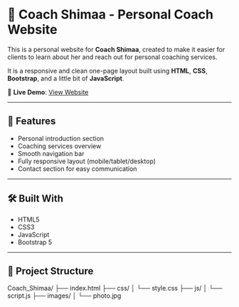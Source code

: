# 👟 Coach Shimaa - Personal Coach Website

This is a personal website for **Coach Shimaa**, created to make it easier for clients to learn about her and reach out for personal coaching services.

It is a responsive and clean one-page layout built using **HTML**, **CSS**, **Bootstrap**, and a little bit of **JavaScript**.

🔗 **Live Demo**: [View Website](https://hager-elkhouly.github.io/Coach_Shimaa/)

---

## 📌 Features

- Personal introduction section
- Coaching services overview
- Smooth navigation bar
- Fully responsive layout (mobile/tablet/desktop)
- Contact section for easy communication

---

## 🛠️ Built With

- HTML5  
- CSS3  
- JavaScript  
- Bootstrap 5

---

## 📁 Project Structure

Coach_Shimaa/
├── index.html
├── css/
│   └── style.css
├── js/
│   └── script.js
├── images/
│   └── photo.jpg

